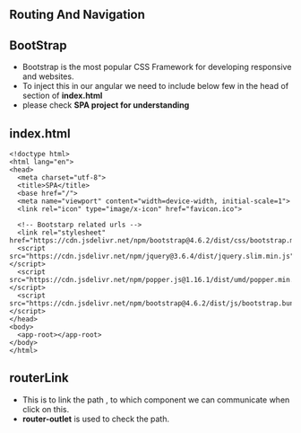 ## Routing And Navigation
## BootStrap
  - Bootstrap is the most popular CSS Framework for developing responsive and websites.
  - To inject this in our angular we need to include below few in the head of section of **index.html**
  - please check **SPA project for understanding**
## index.html

```
<!doctype html>
<html lang="en">
<head>
  <meta charset="utf-8">
  <title>SPA</title>
  <base href="/">
  <meta name="viewport" content="width=device-width, initial-scale=1">
  <link rel="icon" type="image/x-icon" href="favicon.ico">
  
  <!-- Bootstarp related urls -->
  <link rel="stylesheet" href="https://cdn.jsdelivr.net/npm/bootstrap@4.6.2/dist/css/bootstrap.min.css">
  <script src="https://cdn.jsdelivr.net/npm/jquery@3.6.4/dist/jquery.slim.min.js"></script>
  <script src="https://cdn.jsdelivr.net/npm/popper.js@1.16.1/dist/umd/popper.min.js"></script>
  <script src="https://cdn.jsdelivr.net/npm/bootstrap@4.6.2/dist/js/bootstrap.bundle.min.js"></script>
</head>
<body>
  <app-root></app-root>
</body>
</html>

```

## routerLink
 - This is to link the path , to which component we can communicate when click on this.
 - **router-outlet** is used to check the path.
 
